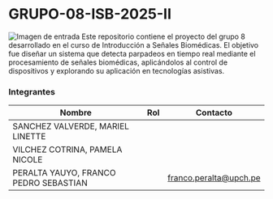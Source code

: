 # GRUPO-08-ISB-2025-II
![Imagen de entrada](https://ciencias.cayetano.edu.pe/wp-content/uploads/sites/28/2023/07/DSC02429-1024x576.jpg)
Este repositorio contiene el proyecto del grupo 8 desarrollado en el curso de Introducción a Señales Biomédicas. El objetivo fue diseñar un sistema que detecta parpadeos en tiempo real mediante el procesamiento de señales biomédicas, aplicándolos al control de dispositivos y explorando su aplicación en tecnologías asistivas.

### Integrantes  
| Nombre | Rol | Contacto |   
|-------|-------- | -------- |  
| SANCHEZ VALVERDE, MARIEL LINETTE  |  |  |
| VILCHEZ COTRINA, PAMELA NICOLE |  |  |
| PERALTA YAUYO, FRANCO PEDRO SEBASTIAN |  | franco.peralta@upch.pe |

